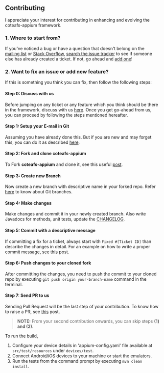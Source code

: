 ## Contributing

I appreciate your interest for contributing in enhancing and evolving the coteafs-appium framework.

### 1. Where to start from?

If you've noticed a bug or have a question that doesn't belong on the
[mailing list][] or [Stack Overflow][], [search the issue tracker][tracker] to see if
someone else has already created a ticket. If not, go ahead and
[add one][new issue]!

### 2. Want to fix an issue or add new feature?

If this is something you think you can fix, then follow the following steps:

#### Step 0: Discuss with us

Before jumping on any ticket or any feature which you think should be there in the framework, discuss with us [here][groupdDevs]. Once you get go-ahead from us, you can proceed by following the steps mentioned hereafter.

#### Step 1: Setup your E-mail in Git

Assuming you have already done this. But if you are new and may forget this, you can do it as described [here][setup].

#### Step 2: Fork and clone coteafs-appium

To Fork **coteafs-appium** and clone it, see this useful [post][fork].

#### Step 3: Create new Branch

Now create a new branch with descriptive name in your forked repo. Refer [here][branch] to know about Git branches.

#### Step 4: Make changes

Make changes and commit it in your newly created branch. Also write Javadocs for methods, unit tests, update the [CHANGELOG][changelogs].

#### Step 5: Commit with a descriptive message

If committing a fix for a ticket, always start with `Fixed #[Ticket ID]` than describe the changes in detail.
For an example on how to write a proper commit message, see [this][commitHelp] post.

#### Step 6: Push changes to your cloned fork

After committing the changes, you need to push the commit to your cloned repo by executing `git push origin your-branch-name` command in the terminal.

#### Step 7: Send PR to us

Sending Pull Request will be the last step of your contribution. To know how to raise a PR, see [this][pr] post.

> **NOTE:** From your second contribution onwards, you can skip steps **(1) and (2)**.

To run the build,
1. Configure your device details in 'appium-config.yaml' file available at `src/test/resources` under `devices/test`.
2. Connect Android/iOS devices to your machine or start the emulators.
3. Run the tests from the command prompt by executing `mvn clean install`.

[mailing list]: https://groups.google.com/forum/#!forum/coteafs-appium
[Stack Overflow]: http://stackoverflow.com/questions/tagged/coteafs-appium
[tracker]: https://github.com/WasiqB/coteafs-appium/issues?q=something
[new issue]: https://github.com/WasiqB/coteafs-appium/issues/new
[fork]: https://help.github.com/articles/fork-a-repo/
[branch]: https://www.atlassian.com/git/tutorials/using-branches
[setup]: https://help.github.com/articles/setting-your-commit-email-address-in-git
[groupdDevs]: https://groups.google.com/forum/#!forum/coteafs-appium-devs
[changelogs]: ../CHANGELOG.md
[commitHelp]: https://github.com/erlang/otp/wiki/Writing-good-commit-messages
[pr]: https://help.github.com/articles/creating-a-pull-request
